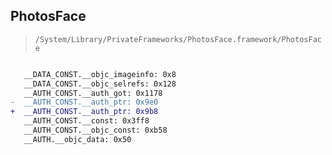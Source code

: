 ## PhotosFace

> `/System/Library/PrivateFrameworks/PhotosFace.framework/PhotosFace`

```diff

   __DATA_CONST.__objc_imageinfo: 0x8
   __DATA_CONST.__objc_selrefs: 0x128
   __AUTH_CONST.__auth_got: 0x1178
-  __AUTH_CONST.__auth_ptr: 0x9e0
+  __AUTH_CONST.__auth_ptr: 0x9b8
   __AUTH_CONST.__const: 0x3ff8
   __AUTH_CONST.__objc_const: 0xb58
   __AUTH.__objc_data: 0x50

```

